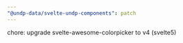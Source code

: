 ```yaml
---
"@undp-data/svelte-undp-components": patch
---
```


chore: upgrade svelte-awesome-colorpicker to v4 (svelte5)
